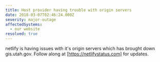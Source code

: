 ```yaml
---
title: Host provider having trouble with origin servers
date: 2018-03-07T02:46:24.000Z
severity: major-outage
affectedSystems:
  - our website
resolved: true
---
```


netlify is having issues with it's origin servers which has brought down gis.utah.gov. Follow along at [https://netlifystatus.com] for updates.
